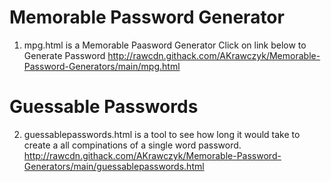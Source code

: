 # Memorable Password Generator
1. mpg.html is a Memorable Paasword Generator
   Click on link below to Generate Password
   http://rawcdn.githack.com/AKrawczyk/Memorable-Password-Generators/main/mpg.html

# Guessable Passwords
2. guessablepasswords.html is a tool to see how long it would take to create a
   all compinations of a single word password.
   http://rawcdn.githack.com/AKrawczyk/Memorable-Password-Generators/main/guessablepasswords.html

